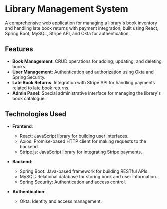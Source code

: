 # Library Management System

A comprehensive web application for managing a library's book inventory and handling late book returns with payment integration, built using React, Spring Boot, MySQL, Stripe API, and Okta for authentication.

## Features

- **Book Management**: CRUD operations for adding, updating, and deleting books.
- **User Management**: Authentication and authorization using Okta and Spring Security.
- **Late Book Returns**: Integration with Stripe API for handling payments related to late book returns.
- **Admin Panel**: Special administrative interface for managing the library's book catalogue.

## Technologies Used

- **Frontend**:
  - React: JavaScript library for building user interfaces.
  - Axios: Promise-based HTTP client for making requests to the backend.
  - Stripe.js: JavaScript library for integrating Stripe payments.
  
- **Backend**:
  - Spring Boot: Java-based framework for building RESTful APIs.
  - MySQL: Relational database for storing book and user information.
  - Spring Security: Authentication and access control.
  
- **Authentication**:
  - Okta: Identity and access management.
  
